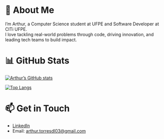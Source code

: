 # 🚀 About Me

I’m Arthur, a Computer Science student at UFPE and Software Developer at CITi UFPE.  
I love tackling real-world problems through code, driving innovation, and leading tech teams to build impact.  

# 📊 GitHub Stats

[![Arthur’s GitHub stats](https://github-readme-stats.vercel.app/api?username=arthurtdl&show_icons=true&theme=radical)](https://github.com/anuraghazra/github-readme-stats)

[![Top Langs](https://github-readme-stats.vercel.app/api/top-langs/?username=arthurtdl&layout=compact&theme=radical)](https://github.com/anuraghazra/github-readme-stats)


# 📫 Get in Touch

- [LinkedIn](https://www.linkedin.com/in/arthur-torres-de-lucena-029068375/)  
- Email: arthur.torresdl03@gmail.com  
